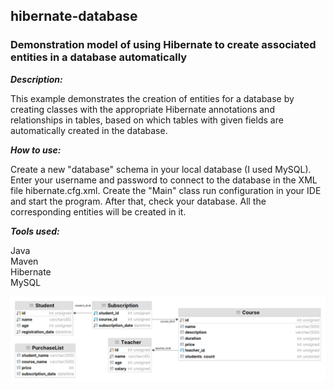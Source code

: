 
## hibernate-database

### Demonstration model of using Hibernate to create associated entities in a database automatically

***Description:***

This example demonstrates the creation of entities for a database 
by creating classes with the appropriate Hibernate annotations and relationships in tables, 
based on which tables with given fields are automatically created in the database.

***How to use:***

Create a new "database" schema in your local database (I used MySQL). 
Enter your username and password to connect to the database in the XML file hibernate.cfg.xml.
Create the "Main" class run configuration in your IDE and start the program.
After that, check your database. All the corresponding entities will be created in it.

***Tools used:***

Java <br/>
Maven <br/>
Hibernate <br/>
MySQL <br/>

![database](database.png)
